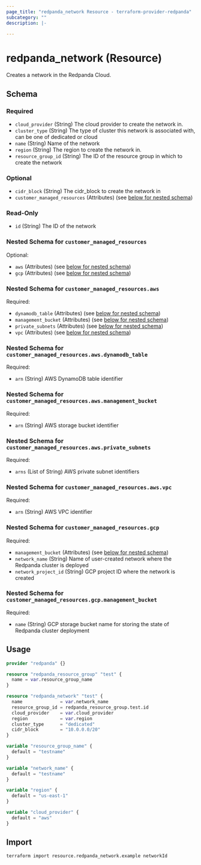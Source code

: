 ```yaml
---
page_title: "redpanda_network Resource - terraform-provider-redpanda"
subcategory: ""
description: |-
  
---
```


# redpanda_network (Resource)



Creates a network in the Redpanda Cloud.

<!-- schema generated by tfplugindocs -->
## Schema

### Required

- `cloud_provider` (String) The cloud provider to create the network in.
- `cluster_type` (String) The type of cluster this network is associated with, can be one of dedicated or cloud
- `name` (String) Name of the network
- `region` (String) The region to create the network in.
- `resource_group_id` (String) The ID of the resource group in which to create the network

### Optional

- `cidr_block` (String) The cidr_block to create the network in
- `customer_managed_resources` (Attributes) (see [below for nested schema](#nestedatt--customer_managed_resources))

### Read-Only

- `id` (String) The ID of the network

<a id="nestedatt--customer_managed_resources"></a>
### Nested Schema for `customer_managed_resources`

Optional:

- `aws` (Attributes) (see [below for nested schema](#nestedatt--customer_managed_resources--aws))
- `gcp` (Attributes) (see [below for nested schema](#nestedatt--customer_managed_resources--gcp))

<a id="nestedatt--customer_managed_resources--aws"></a>
### Nested Schema for `customer_managed_resources.aws`

Required:

- `dynamodb_table` (Attributes) (see [below for nested schema](#nestedatt--customer_managed_resources--aws--dynamodb_table))
- `management_bucket` (Attributes) (see [below for nested schema](#nestedatt--customer_managed_resources--aws--management_bucket))
- `private_subnets` (Attributes) (see [below for nested schema](#nestedatt--customer_managed_resources--aws--private_subnets))
- `vpc` (Attributes) (see [below for nested schema](#nestedatt--customer_managed_resources--aws--vpc))

<a id="nestedatt--customer_managed_resources--aws--dynamodb_table"></a>
### Nested Schema for `customer_managed_resources.aws.dynamodb_table`

Required:

- `arn` (String) AWS DynamoDB table identifier


<a id="nestedatt--customer_managed_resources--aws--management_bucket"></a>
### Nested Schema for `customer_managed_resources.aws.management_bucket`

Required:

- `arn` (String) AWS storage bucket identifier


<a id="nestedatt--customer_managed_resources--aws--private_subnets"></a>
### Nested Schema for `customer_managed_resources.aws.private_subnets`

Required:

- `arns` (List of String) AWS private subnet identifiers


<a id="nestedatt--customer_managed_resources--aws--vpc"></a>
### Nested Schema for `customer_managed_resources.aws.vpc`

Required:

- `arn` (String) AWS VPC identifier



<a id="nestedatt--customer_managed_resources--gcp"></a>
### Nested Schema for `customer_managed_resources.gcp`

Required:

- `management_bucket` (Attributes) (see [below for nested schema](#nestedatt--customer_managed_resources--gcp--management_bucket))
- `network_name` (String) Name of user-created network where the Redpanda cluster is deployed
- `network_project_id` (String) GCP project ID where the network is created

<a id="nestedatt--customer_managed_resources--gcp--management_bucket"></a>
### Nested Schema for `customer_managed_resources.gcp.management_bucket`

Required:

- `name` (String) GCP storage bucket name for storing the state of Redpanda cluster deployment

## Usage

```terraform
provider "redpanda" {}

resource "redpanda_resource_group" "test" {
  name = var.resource_group_name
}

resource "redpanda_network" "test" {
  name              = var.network_name
  resource_group_id = redpanda_resource_group.test.id
  cloud_provider    = var.cloud_provider
  region            = var.region
  cluster_type      = "dedicated"
  cidr_block        = "10.0.0.0/20"
}

variable "resource_group_name" {
  default = "testname"
}

variable "network_name" {
  default = "testname"
}

variable "region" {
  default = "us-east-1"
}

variable "cloud_provider" {
  default = "aws"
}
```

## Import

```shell
terraform import resource.redpanda_network.example networkId
```